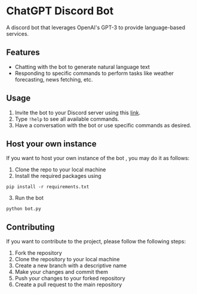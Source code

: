 # ChatGPT Discord Bot

A discord bot that leverages OpenAI's GPT-3 to provide language-based services.

## Features
- Chatting with the bot to generate natural language text
- Responding to specific commands to perform tasks like weather forecasting, news fetching, etc.

## Usage
1. Invite the bot to your Discord server using this [link](https://discord.com/api/oauth2/authorize?client_id=711867595136348161&permissions=8&scope=bot).
2. Type `!help` to see all available commands.
3. Have a conversation with the bot or use specific commands as desired.

## Host your own instance
If you want to host your own instance of the bot , you may do it as follows:
1. Clone the repo to your local machine
2. Install the required packages using 
```
pip install -r requirements.txt
```
3. Run the bot
```
python bot.py
```



## Contributing
If you want to contribute to the project, please follow the following steps:
1. Fork the repository
2. Clone the repository to your local machine
3. Create a new branch with a descriptive name
4. Make your changes and commit them
5. Push your changes to your forked repository
6. Create a pull request to the main repository


